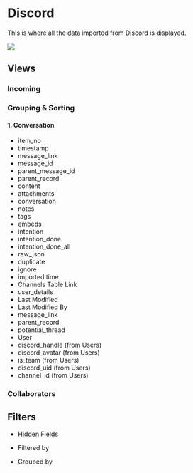 # Discord

This is where all the data imported from [Discord](https://discord.gg/JVgm7dGf42) is displayed. 

![](https://hackmd.io/_uploads/H1f0w0wCt.png)

## Views

### Incoming

### Grouping & Sorting

#### 1. Conversation
* item_no
* timestamp
* message_link
* message_id
* parent_message_id
* parent_record
* content
* attachments
* conversation
* notes
* tags
* embeds 
* intention
* intention_done
* intention_done_all
* raw_json
* duplicate
* ignore
* imported time
* Channels Table Link
* user_details
* Last Modified
* Last Modified By
* message_link
* parent_record
* potential_thread
* User
* discord_handle (from Users)
* discord_avatar (from Users)
* is_team (from Users)
* discord_uid (from Users)
* channel_id (from Users)

### Collaborators

## Filters

* Hidden Fields

* Filtered by

* Grouped by






